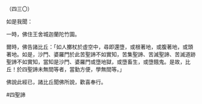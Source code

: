 （四三〇）

如是我聞：

一時，佛住王舍城迦蘭陀竹園。

爾時，佛告諸比丘：「如人擲杖於虛空中，尋即還墮，或根著地，或腹著地，或頭著地。如是，沙門、婆羅門於此苦聖諦不如實知，苦集聖諦、苦滅聖諦、苦滅道跡聖諦不如實知，當知是沙門、婆羅門或墮地獄，或墮畜生，或墮餓鬼。是故，比丘！於四聖諦未無間等者，當勤方便，學無間等。」

佛說此經已，諸比丘聞佛所說，歡喜奉行。



#四聖諦
